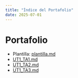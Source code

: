 ```yaml
---
title: "Índice del Portafolio"
date: 2025-07-01
---
```


# Portafolio

- Plantilla: [plantilla.md](plantilla.md)
- [UT1_TA1.md](UT1_TA1.md)
- [UT1_TA2.md](UT1_TA2.md)
- [UT1_TA3.md](UT1_TA3.md)

